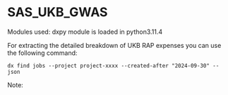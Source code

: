 # SAS_UKB_GWAS

Modules used:
dxpy module is loaded in python3.11.4

For extracting the detailed breakdown of UKB RAP expenses you can use the following command:

```
dx find jobs --project project-xxxx --created-after "2024-09-30" --json
```

Note: 
